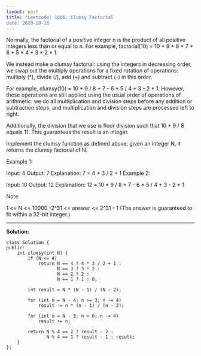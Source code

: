 ```yaml
---
layout: post
title: "Leetcode: 1006. Clumsy Factorial
date: 2020-10-16
---
```


Normally, the factorial of a positive integer n is the product of all positive integers less than or equal to n.  For example, factorial(10) = 10 * 9 * 8 * 7 * 6 * 5 * 4 * 3 * 2 * 1.

We instead make a clumsy factorial: using the integers in decreasing order, we swap out the multiply operations for a fixed rotation of operations: multiply (*), divide (/), add (+) and subtract (-) in this order.

For example, clumsy(10) = 10 * 9 / 8 + 7 - 6 * 5 / 4 + 3 - 2 * 1.  However, these operations are still applied using the usual order of operations of arithmetic: we do all multiplication and division steps before any addition or subtraction steps, and multiplication and division steps are processed left to right.

Additionally, the division that we use is floor division such that 10 * 9 / 8 equals 11.  This guarantees the result is an integer.

Implement the clumsy function as defined above: given an integer N, it returns the clumsy factorial of N.

 

Example 1:

Input: 4
Output: 7
Explanation: 7 = 4 * 3 / 2 + 1
Example 2:

Input: 10
Output: 12
Explanation: 12 = 10 * 9 / 8 + 7 - 6 * 5 / 4 + 3 - 2 * 1
 

Note:

1 <= N <= 10000
-2^31 <= answer <= 2^31 - 1  (The answer is guaranteed to fit within a 32-bit integer.)

---

**Solution:**

```
class Solution {
public:
    int clumsy(int N) {
        if (N <= 4)
            return N == 4 ? 4 * 3 / 2 + 1 :
                   N == 3 ? 3 * 2 :
                   N == 2 ? 2 :
                   N == 1 ? 1 : 0;
        
        int result = N * (N - 1) / (N - 2);
        
        for (int n = N - 4; n >= 3; n -= 4)
            result -= n * (n - 1) / (n - 2);
        
        for (int n = N - 3; n > 0; n -= 4)
            result += n;
        
        return N % 4 == 2 ? result - 2 :
               N % 4 == 1 ? result - 1 : result;
    }
};
```